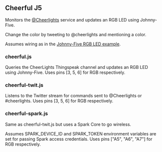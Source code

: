 ## Cheerful J5

Monitors the [@Cheerlights](http://www.cheerlights.com/) service and updates an RGB LED using Johnny-Five. 

Change the color by tweeting to @cheerlights and mentioning a color.

Assumes wiring as in the [Johnny-Five RGB LED example](https://github.com/rwaldron/johnny-five/blob/master/docs/led-rgb.md).


### cheerful.js

Queries the CheerLights Thingspeak channel and updates an RGB LED using Johnny-Five.
Uses pins [3, 5, 6] for RGB respectively.


### cheerful-twit.js

Listens to the Twitter stream for commands sent to @Cheerlights or #cheerlights.
Uses pins [3, 5, 6] for RGB respectively.


### cheerful-spark.js

Same as cheerful-twit.js but uses a Spark Core to go wireless.

Assumes SPARK_DEVICE_ID and SPARK_TOKEN environment variables are set for passing Spark access credentials.
Uses pins ["A5", "A6", "A7"] for RGB respectively.

 


